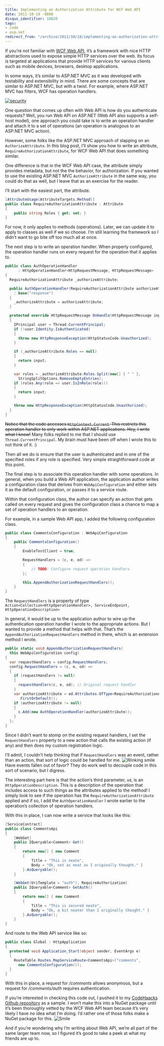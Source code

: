 ```yaml
---
title: Implementing an Authorization Attribute for WCF Web API
date: 2011-10-19 -0800
disqus_identifier: 18820
tags:
- code
- asp.net
redirect_from: "/archive/2011/10/18/implementing-an-authorization-attribute-for-wcf-web-api.aspx/"
---
```


If you’re not familiar with [WCF Web
API](http://wcf.codeplex.com/wikipage?title=WCF%20HTTP "WCF Web API"),
it’s a framework with nice HTTP abstractions used to expose simple HTTP
services over the web. Its focus is targeted at applications that
provide HTTP services for various clients such as mobile devices,
browsers, desktop applications.

In some ways, it’s similar to ASP.NET MVC as it was developed with
testability and extensibility in mind. There are some concepts that are
similar to ASP.NET MVC, but with a twist. For example, where ASP.NET MVC
has filters, WCF has operation handlers.

[![security](https://haacked.com/images/haacked_com/WindowsLiveWriter/Conditional-Filters-in-ASP.NET-MVC-3_BBA7/security_3.jpg "security")](http://www.sxc.hu/photo/1339522h "Chained door by linder6850 from sxc.hu.")

One question that comes up often with Web API is how do you authenticate
requests? Well, you run Web API on ASP.NET (Web API also supports a
self-host model), one approach you could take is to write an operation
handler and attach it to a set of operations (an operation is analogous
to an ASP.NET MVC action).

However, some folks like the ASP.NET MVC approach of slapping on an
`AuthorizeAttribute`. In this blog post, I’ll show you how to write an
attribute, `RequireAuthorizationAttribute`, for WCF Web API that does
something similar.

One difference is that in the WCF Web API case, the attribute simply
provides metadata, but not the the behavior, for authorization. If you
wanted to use the existing ASP.NET MVC `AuthorizeAttribute` in the same
way, you could do that as well, but I leave that as an exercise for the
reader.

I’ll start with the easiest part, the attribute.

```csharp
[AttributeUsage(AttributeTargets.Method)]
public class RequireAuthorizationAttribute : Attribute
{
    public string Roles { get; set; }
}
```

For now, it only applies to methods (operations). Later, we can update
it to apply to classes as well if we so choose. I’m still learning the
framework so I didn’t want to go bite off too much all at once.

The next step is to write an operation handler. When properly
configured, the operation handler runs on every request for the
operation that it applies to.

```csharp
public class AuthOperationHandler 
      : HttpOperationHandler<HttpRequestMessage, HttpRequestMessage>
{
  RequireAuthorizationAttribute _authorizeAttribute;

  public AuthOperationHandler(RequireAuthorizationAttribute authorizeAttribute)
    : base("response")
  {
    _authorizeAttribute = authorizeAttribute;
  }

  protected override HttpRequestMessage OnHandle(HttpRequestMessage input)
  {
    IPrincipal user = Thread.CurrentPrincipal;
    if (!user.Identity.IsAuthenticated)
    {
      throw new HttpResponseException(HttpStatusCode.Unauthorized);
    }

    if (_authorizeAttribute.Roles == null)
    {
      return input;
    }

    var roles = _authorizeAttribute.Roles.Split(new[] { " " }, 
      StringSplitOptions.RemoveEmptyEntries);
    if (roles.Any(role => user.IsInRole(role)))
    {
      return input;
    }

    throw new HttpResponseException(HttpStatusCode.Unauthorized);
  }
}
```

~~Notice that the code accesses `HttpContext.Current`. This restricts
this operation handler to only work within ASP.NET applications. Hey, I
write what I know!~~ Many folks replied to me that I should use
`Thread.CurrentPrincipal`. My brain must have been off when I wrote this
to not think of it. :)

Then all we do is ensure that the user is authenticated and in one of
the specified roles if any role is specified. Very simple
straightforward code at this point.

The final step is to associate this operation handler with some
operations. In general, when you build a Web API application, the
application author writes a configuration class that derives from
`WebApiConfiguration` and either sets it as the default configuration,
or passes it to a service route.

Within that configuration class, the author can specify an action that
gets called on every request and gives the configuration class a chance
to map a set of operation handlers to an operation.

For example, in a sample Web API app, I added the following
configuration class.

```csharp
public class CommentsConfiguration : WebApiConfiguration
{
    public CommentsConfiguration()
    {
        EnableTestClient = true;

        RequestHandlers = (c, e, od) =>
        {
            // TODO: Configure request operation handlers
        };

        this.AppendAuthorizationRequestHandlers();
    }
}
```

The `RequestHandlers` is a property of type
`Action<Collection<HttpOperationHandler>, ServiceEndpoint, HttpOperationDescription>`

In general, it would be up to the application author to wire up the
authentication operation handler I wrote to the appropriate actions. But
I wanted to provide a method that helps with that. That’s the
`AppendAuthorizationRequestHandlers` method in there, which is an
extension method I wrote.

```csharp
public static void AppendAuthorizationRequestHandlers(
  this WebApiConfiguration config)
{
  var requestHandlers = config.RequestHandlers;
  config.RequestHandlers = (c, e, od) =>
  {
    if (requestHandlers != null)
    {
      requestHandlers(c, e, od); // Original request handler
    }
    var authorizeAttribute = od.Attributes.OfType<RequireAuthorizationAttribute>()
      .FirstOrDefault();
    if (authorizeAttribute != null)
    {
      c.Add(new AuthOperationHandler(authorizeAttribute));
    }
  };
}
```

Since I didn’t want to stomp on the existing request handlers, I set the
`RequestHandlers` property to a new action that calls the existing
action (if any) and then does my custom registration logic.

I’ll admit, I couldn’t help thinking that if `RequestHandlers` was an
event, rather than an action, that sort of logic could be handled for
me. ![Winking
smile](https://haacked.com/images/haacked_com/WindowsLiveWriter/Implementing-an-Authorization-Attribute-_12EA4/wlEmoticon-winkingsmile_2.png)
Have events fallen out of favor? They do work well to decouple code in
this sort of scenario, but I digress.

The interesting part here is that the action’s third parameter, `od`, is
an `HttpOperationDescription`. This is a description of the operation
that includes access to such things as the attributes applied to the
method! I simply look to see if the operation has the
`RequireAuthorizationAttribute` applied and if so, I add the
`AuthOperationHandler` I wrote earlier to the operation’s collection of
operation handlers.

With this in place, I can now write a service that looks like this:

```csharp
[ServiceContract]
public class CommentsApi
{
    [WebGet]
    public IQueryable<Comment> Get()
    {
        return new[] { new Comment 
        { 
            Title = "This is neato", 
            Body = "Ok, not as neat as I originally thought." } 
        }.AsQueryable();
    }

    [WebGet(UriTemplate = "auth"), RequireAuthorization]
    public IQueryable<Comment> GetAuth()
    {
        return new[] { new Comment 
        { 
            Title = "This is secured neato", 
            Body = "Ok, a bit neater than I originally thought." } 
        }.AsQueryable();
    }
}
```

And route to the Web API service like so:

```csharp
public class Global : HttpApplication
{
  protected void Application_Start(object sender, EventArgs e)
  {
    RouteTable.Routes.MapServiceRoute<CommentsApi>("comments",
      new CommentsConfiguration());
  }
}
```

With this in place, a request for */comments* allows anonymous, but a
request for */comments/auth* requires authentication.

If you’re interested in checking this code out, I pushed it to my
[CodeHaacks Github
repository](https://github.com/Haacked/CodeHaacks "CodeHaacks") as a
sample. I won’t make this into a NuGet package until it’s been
thoroughly vetted by the WCF Web API team because it’s very likely I
have no idea what I’m doing. I’d rather one of those folks make a NuGet
package for this.
![Smile](https://haacked.com/images/haacked_com/WindowsLiveWriter/Implementing-an-Authorization-Attribute-_12EA4/wlEmoticon-smile_2.png)

And if you’re wondering why I’m writing about Web API, we’re all part of
the same larger team now, so I figured it’s good to take a peek at what
my friends are up to.

